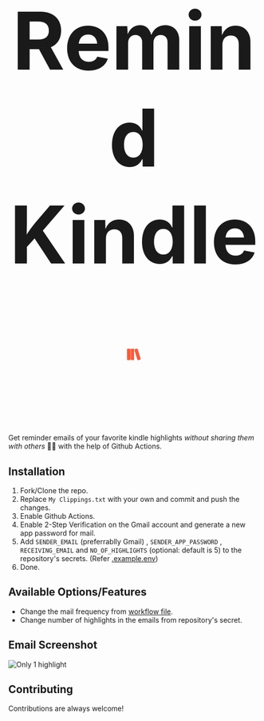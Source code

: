 <h1 align="center" style="font-size: 10rem;">
Remind Kindle 
<img src="logo.svg" height="24px" />
</h1>

Get reminder emails of your favorite kindle highlights *without sharing them with others* 📔🔖 with the help of Github Actions.


## Installation

1. Fork/Clone the repo. 
2. Replace `My Clippings.txt` with your own and commit and push the changes.
3. Enable Github Actions.
4. Enable 2-Step Verification on the Gmail account and generate a new app password for mail.
4. Add `SENDER_EMAIL` (preferrablly Gmail) , `SENDER_APP_PASSWORD` , `RECEIVING_EMAIL` and `NO_OF_HIGHLIGHTS` (optional: default is 5) to the repository's secrets. (Refer [.example.env](/.example.env))
5. Done.

## Available Options/Features
- Change the mail frequency from [workflow file](./.github/workflows/main.yml).
- Change number of highlights in the emails from repository's secret.
 
## Email Screenshot
<img width="405" alt="Only 1 highlight" src="https://user-images.githubusercontent.com/73903781/200693278-b84c6d7a-d3e3-4db5-9023-4c0473dc753b.png">

## Contributing

Contributions are always welcome!